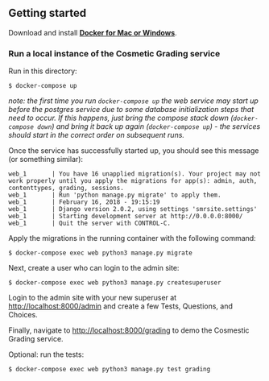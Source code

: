 ## Getting started

Download and install **[Docker for Mac or Windows](https://www.docker.com/products/overview)**.

### Run a local instance of the Cosmetic Grading service

Run in this directory:

    $ docker-compose up

_note: the first time you run `docker-compose up` the web service may start up before the postgres service due to some database initialization steps that need to occur. If this happens, just bring the compose stack down (`docker-compose down`) and bring it back up again (`docker-compose up`) - the services should start in the correct order on subsequent runs._  

Once the service has successfully started up, you should see this message (or something similar):

    web_1       | You have 16 unapplied migration(s). Your project may not work properly until you apply the migrations for app(s): admin, auth, contenttypes, grading, sessions.
    web_1       | Run 'python manage.py migrate' to apply them.
    web_1       | February 16, 2018 - 19:15:19
    web_1       | Django version 2.0.2, using settings 'smrsite.settings'
    web_1       | Starting development server at http://0.0.0.0:8000/
    web_1       | Quit the server with CONTROL-C.

Apply the migrations in the running container with the following command:

    $ docker-compose exec web python3 manage.py migrate

Next, create a user who can login to the admin site:

    $ docker-compose exec web python3 manage.py createsuperuser

Login to the admin site with your new superuser at [http://localhost:8000/admin](http://localhost:8000/admin) and create a few Tests, Questions, and Choices.

Finally, navigate to [http://localhost:8000/grading](http://localhost:8000/grading) to demo the Cosmestic Grading service.

Optional: run the tests:

    $ docker-compose exec web python3 manage.py test grading
